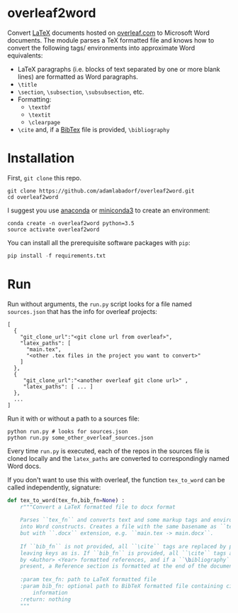 # overleaf2word

Convert [LaTeX](https://www.latex-project.org/) documents hosted on
[overleaf.com](https://overleaf.com) to Microsoft Word documents. The module
parses a TeX formatted file and knows how to convert the following tags/
environments into approximate Word equivalents:

- LaTeX paragraphs (i.e. blocks of text separated by one or more blank lines)
  are formatted as Word paragraphs.
- `\title`
- `\section`, `\subsection`, `\subsubsection`, etc.
- Formatting:
  - `\textbf`
  - `\textit`
  - `\clearpage`
- `\cite` and, if a [BibTex](http://www.bibtex.org/) file is provided,
  `\bibliography`

# Installation

First, `git clone` this repo.

```
git clone https://github.com/adamlabadorf/overleaf2word.git
cd overleaf2word
```

I suggest you use [anaconda](https://www.anaconda.com/downloads) or
[miniconda3](https://conda.io/miniconda.html) to create an environment:

```
conda create -n overleaf2word python=3.5
source activate overleaf2word
```

You can install all the prerequisite software packages with `pip`:

```python
pip install -f requirements.txt
```

# Run

Run without arguments, the `run.py` script looks for a file named
`sources.json` that has the info for overleaf projects:

```
[
  {
    "git_clone_url":"<git clone url from overleaf>",
    "latex_paths": [
      "main.tex",
      "<other .tex files in the project you want to convert>"
    ]
  },
  {
     "git_clone_url":"<another overleaf git clone url>" ,
     "latex_paths": [ ... ]
  },
  ...
]
``` 

Run it with or without a path to a sources file:

```
python run.py # looks for sources.json
python run.py some_other_overleaf_sources.json
```

Every time `run.py` is executed, each of the repos in the sources file is cloned
locally and the `latex_paths` are converted to correspondingly named Word docs.

If you don't want to use this with overleaf, the function `tex_to_word` can be
called independently, signature:

```python
def tex_to_word(tex_fn,bib_fn=None) :
    r"""Convert a LaTeX formatted file to docx format
    
    Parses ``tex_fn`` and converts text and some markup tags and environments
    into Word constructs. Creates a file with the same basename as ``tex_fn``
    but with ``.docx`` extension, e.g. ``main.tex -> main.docx``.
    
    If ``bib_fn`` is not provided, all ``\cite`` tags are replaced by parentheses,
    leaving keys as is. If ``bib_fn`` is provided, all ``\cite`` tags are replaced
    by <Author> <Year> formatted references, and if a ``\bibliography`` tag is
    present, a Reference section is formatted at the end of the document.
    
    :param tex_fn: path to LaTeX formatted file
    :param bib_fn: optional path to BibTeX formatted file containing citation
        information
    :return: nothing
    """
```
